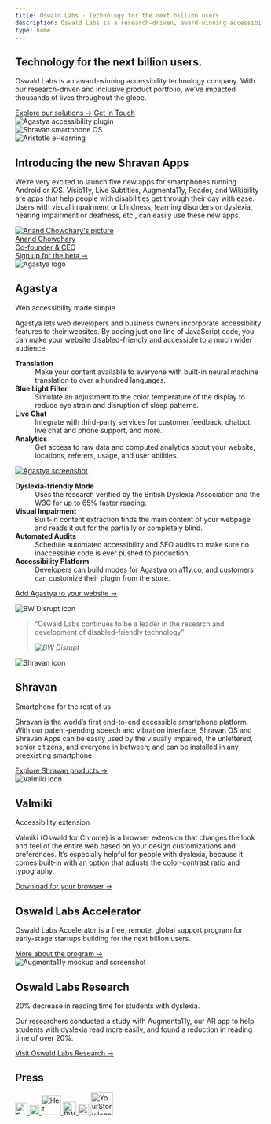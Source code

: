 ```yaml
---
title: Oswald Labs · Technology for the next billion users
description: Oswald Labs is a research-driven, award-winning accessibility technology company building products for the next billion users.
type: home
---
```


<section class="hero">
	<div class="container">
		<h1>Technology for the next billion users.</h1>
		<p>Oswald Labs is an award-winning accessibility technology company. With our research-driven and inclusive product portfolio, we’ve impacted thousands of lives throughout the globe.</p>
		<div class="mt-5">
			<a class="btn d-block w-sm-100 d-md-inline-block btn-light mr-3" href="/platform/">Explore our solutions &rarr;</a>
			<a class="btn d-block w-sm-100 mt-3 mt-md-0 d-md-inline-block btn-outline-light" href="/contact/">Get in Touch</a>
		</div>
		<div class="right-drawings d-none d-lg-flex">
			<div class="app-illustrations">
				<div class="tablet-landscape">
					<img alt="Agastya accessibility plugin" src="/images/illustrations/home-agastya.svg">
				</div>
				<div class="phone-small">
					<img alt="Shravan smartphone OS" src="/images/illustrations/home-shravan.svg">
				</div>
				<div class="tablet-portrait">
					<img alt="Aristotle e-learning" src="/images/illustrations/home-aristotle.svg">
				</div>
			</div>
		</div>
	</div>
</section>
<section class="text">
	<div class="container">
		<div class="row mt-md-5 mb-md-5">
			<div class="col-md-6">
				<h2 class="subheading-3">
					<span class="small text-body">Introducing the new</span>
					<span class="mt-2 d-block">Shravan Apps</span>
				</h2>
				<p>
					<i class="fas fa-quote-left fa-2x fa-pull-left mr-3 text-muted"></i>
					<span>We’re very excited to launch five new apps for smartphones running Android or iOS. Visib11y, Live Subtitles, Augmenta11y, Reader, and Wikibility are apps that help people with disabilities get through their day with ease. Users with visual impairment or blindness, learning disorders or dyslexia, hearing impairment or deafness, etc., can easily use these new apps.</span>
				</p>
				<div class="mt-4 mb-3">
					<a href="/team/anand/" class="text-body d-inline-flex align-items-center"> <img alt="Anand Chowdhary's picture" src="/images/team/anand.png" class="rounded-circle avatar-small">
						<div>
							<div>Anand Chowdhary</div>
							<div class="small">Co-founder &amp; CEO</div>
						</div>
					</a>
				</div>
				<a class="btn text-primary btn-left" href="/platform/shravan/apps/">Sign up for the beta →</a>
			</div>
		</div>
	</div>
</section>
<section class="gray-slanted">
	<div class="container">
		<div class="row justify-content-center">
			<div class="col-md-6">
				<div class="d-flex align-items-center justify-content-center mb-4">
					<img class="icon-image bigger mr-4" alt="Agastya logo" src="/images/icons/agastya.svg">
					<div>
						<h2 class="subheading-3 mt-0 mb-1 color-e96300">Agastya</h2>
						<div class="text-uppercase text-body">Web accessibility made simple</div>
					</div>
				</div>
				<p class="text-md-center">Agastya lets web developers and business owners incorporate accessibility features to their websites. By adding just one line of JavaScript code, you can make your website disabled-friendly and accessible to a much wider audience.</p>
			</div>
		</div>
		<div class="row justify-content-center mt-5 d-none d-md-flex">
			<div class="col-md-4 d-flex pr-5 align-items-center text-right">
				<dl>
					<dt><strong>Translation</strong></dt>
					<dd>Make your content available to everyone with built-in neural machine translation to over a hundred languages.</dd>
					<dt><strong>Blue Light Filter</strong></dt>
					<dd>Simulate an adjustment to the color temperature of the display to reduce eye strain and disruption of sleep patterns.</dd>
					<dt><strong>Live Chat</strong></dt>
					<dd>Integrate with third-party services for customer feedback, chatbot, live chat and phone support, and more.</dd>
					<dt><strong>Analytics</strong></dt>
					<dd>Get access to raw data and computed analytics about your website, locations, referers, usage, and user abilities.</dd>
				</dl>
			</div>
			<div class="col-md-4">
				<a href="/platform/agastya/" class="d-block">
					<img alt="Agastya screenshot" style="filter: drop-shadow(0 10px 10px rgba(0, 0, 0, 0.2)" src="/images/illustrations/agastya.png">
				</a>
			</div>
			<div class="col-md-4 d-flex pl-5 align-items-center">
				<dl>
					<dt><strong>Dyslexia-friendly Mode</strong></dt>
					<dd>Uses the research verified by the British Dyslexia Association and the W3C for up to 65% faster reading.</dd>
					<dt><strong>Visual Impairment</strong></dt>
					<dd>Built-in content extraction finds the main content of your webpage and reads it out for the partially or completely blind.</dd>
					<dt><strong>Automated Audits</strong></dt>
					<dd>Schedule automated accessibility and SEO audits to make sure no inaccessible code is ever pushed to production.</dd>
					<dt><strong>Accessibility Platform</strong></dt>
					<dd>Developers can build modes for Agastya on a11y.co, and customers can customize their plugin from the store.</dd>
				</dl>
			</div>
		</div>
		<p class="mt-4 text-md-center"><a class="btn color-e96300 btn-sm-left" href="/platform/agastya/">Add Agastya to your website →</a></p>
	</div>
</section>
<div class="d-flex justify-content-center breaker pb-3">
	<div class="common-Link globalFooterCard col-md-6 card-sigma">
		<img alt="BW Disrupt icon" src="/images/logos/bw-circle.svg" class="icon-image">
		<blockquote class="blockquote mb-0">
			<p class="mb-0">“Oswald Labs continues to be a leader in the research and development of disabled-friendly technology”</p>
			<footer class="blockquote-footer justify-content-end">
				<cite title="BW Disrupt" class="align-self-end">
					<img alt="BW Disrupt" src="/images/logos/bw-disrupt.svg">
				</cite>
			</footer>
		</blockquote>
	</div>
</div>
<section class="bg-white products">
	<div class="container">
		<div class="row">
			<div class="col-md-6 pr-md-5 links-c82333">
				<img alt="Shravan icon" src="/images/icons/shravan.svg">
				<h2 class="subheading-3 mt-0 mb-1">Shravan</h2>
				<div class="mb-4 text-uppercase text-body">Smartphone for the rest of us</div>
				<p>Shravan is the world’s first end-to-end accessible smartphone platform. With our patent-pending speech and vibration interface, Shravan OS and Shravan Apps can be easily used by the visually impaired, the unlettered, senior citizens, and everyone in between; and can be installed in any preexisting smartphone.</p>
				<a class="btn btn-left" href="/platform/shravan/">Explore Shravan products →</a>
			</div>
			<div class="col-md-6 pl-md-5 links-40806a mt-5 mt-md-0">
				<img alt="Valmiki icon" src="/images/icons/valmiki.svg">
				<h2 class="subheading-3 mt-0 mb-1">Valmiki</h2>
				<div class="mb-4 text-uppercase text-body">Accessibility extension</div>
				<p>Valmiki (Oswald for Chrome) is a browser extension that changes the look and feel of the entire web based on your design customizations and preferences. It’s especially helpful for people with dyslexia, because it comes built-in with an option that adjusts the color-contrast ratio and typography.</p>
				<a class="btn btn-left" href="/platform/valmiki/">Download for your browser →</a>
			</div>
		</div>
	</div>
</section>
<section class="bg-light-1">
    <div class="container">
        <div class="row">
            <div class="col-md-6">
                <h2>Oswald Labs Accelerator</h2>
                <p class="mb-4">Oswald Labs Accelerator is a free, remote, global support program for early-stage startups building for the next billion users.</p>
                <div>
                    <a class="btn btn-primary" href="/accelerator/">More about the program &rarr;</a>
                </div>
            </div>
            <div class="col-md-6">
                <img class="hero-image" alt="Augmenta11y mockup and screenshot" src="/images/mockups/augmenta11y.png">
            </div>
        </div>
    </div>
</section>
<section>
    <div class="container">
        <div class="row">
            <div class="col-md-6">
                <h2 class="subheading">Oswald Labs Research</h2>
                <div class="display-n">20% decrease in reading time for students with dyslexia.</div>
                <p class="intro-para">Our researchers conducted a study with Augmenta11y, our AR app to help students with dyslexia read more easily, and found a reduction in reading time of over 20%.</p>
                <div>
                    <a class="btn btn-outline-primary" href="/research/">Visit Oswald Labs Research &rarr;</a>
                </div>
            </div>
        </div>
    </div>
</section>
<section class="press-section horizontal-scroll-parent pt-4 pb-4">
	<h2 class="sr-only">Press</h2>
	<div class="container d-flex align-items-center justify-content-between horizontal-scroll">
		<a href="/press/forbes/" class="press-item" title="Forbes">
			<img alt="Forbes logo" src="/images/logos/forbes.svg" style="height: 25px">
		</a>
		<a href="/press/huffpost" class="press-item" title="HuffPost">
			<img alt="HuffPost logo" src="/images/logos/huffpost.svg" style="height: 20px">
		</a>
		<a href="/press/het-financieele-dagblad/" class="press-item" title="Het Financieele Dagblad">
			<img alt="Het Financieele Dagblad logo" src="/images/logos/fd.svg" style="height: 40px">
		</a>
		<a href="/press/bw-disrupt/" class="press-item" title="BW Disrupt">
			<img alt="BW Disrupt logo" src="/images/logos/bw-disrupt.svg" style="height: 27px">
		</a>
		<a href="/press/hindustan-times/" class="press-item" title="Hindustan Times">
			<img alt="Hindustan Times logo" src="/images/logos/hindustan-times.svg" style="height: 22px">
		</a>
		<a href="/press/yourstory/" class="press-item" title="YourStory">
			<img alt="YourStory logo" src="/images/logos/yourstory.svg" style="height: 45px">
		</a>
	</div>
</section>